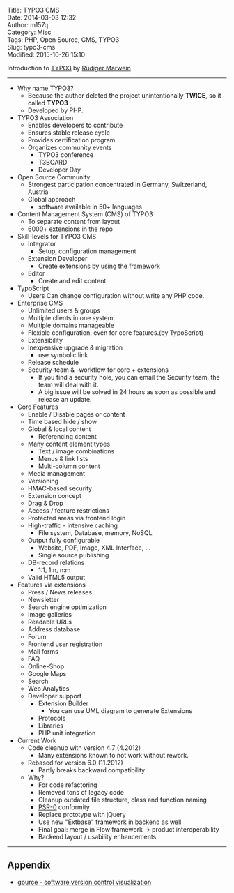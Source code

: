 Title: TYPO3 CMS  
Date: 2014-03-03 12:32  
Author: m157q  
Category: Misc  
Tags: PHP, Open Source, CMS, TYPO3  
Slug: typo3-cms  
Modified: 2015-10-26 15:10  
  
Introduction to [TYPO3](https://typo3.org/) by [Rüdiger Marwein](https://twitter.com/keinerweiss)  
  
---  
  
+ Why name [TYPO3](https://typo3.org/)?  
    + Because the author deleted the project unintentionally **TWICE**, so it called **TYPO3** .  
    + Developed by PHP.  
+ TYPO3 Association  
    + Enables developers to contribute  
    + Ensures stable release cycle  
    + Provides certification program  
    + Organizes community events  
        + TYPO3 conference  
        + T3BOARD  
        + Developer Day  
+ Open Source Community  
    + Strongest participation concentrated in Germany, Switzerland, Austria  
    + Global approach  
        + software available in 50+ languages  
+ Content Management System (CMS) of TYPO3  
    + To separate content from layout  
    + 6000+ extensions in the repo  
+ Skill-levels for TYPO3 CMS  
    + Integrator  
        + Setup, configuration management  
    + Extension Developer  
        + Create extensions by using the framework  
    + Editor  
        + Create and edit content  
+ TypoScript  
    + Users Can change configuration without write any PHP code.  
+ Enterprise CMS  
    + Unlimited users & groups  
    + Multiple clients in one system  
    + Multiple domains manageable  
    + Flexible configuration, even for core features.(by TypoScript)  
    + Extensibility  
    + Inexpensive upgrade & migration  
        + use symbolic link  
    + Release schedule  
    + Security-team & -workflow for core + extensions  
        + If you find a security hole, you can email the Security team, the team will deal with it.  
        + A big issue will be solved in 24 hours as soon as possible and release an update.  
+ Core Features  
    + Enable / Disable pages or content  
    + Time based hide / show  
    + Global & local content  
        + Referencing content  
    + Many content element types  
        + Text / image combinations  
        + Menus & link lists  
        + Multi-column content  
    + Media management  
    + Versioning  
    + HMAC-based security  
    + Extension concept  
    + Drag & Drop  
    + Access / feature restrictions  
    + Protected areas via frontend login  
    + High-traffic - intensive caching  
        + File system, Database, memory, NoSQL  
    + Output fully configurable  
        + Website, PDF, Image, XML Interface, ...  
        + Single source publishing  
    + DB-record relations  
        + 1:1, 1:n, n:m  
    + Valid HTML5 output  
+ Features via extensions  
    + Press / News releases  
    + Newsletter  
    + Search engine optimization  
    + Image galleries  
    + Readable URLs  
    + Address database  
    + Forum  
    + Frontend user registration  
    + Mail forms  
    + FAQ  
    + Online-Shop  
    + Google Maps  
    + Search  
    + Web Analytics  
    + Developer support  
        + Extension Builder  
            + You can use UML diagram to generate Extensions  
        + Protocols  
        + Libraries  
        + PHP unit integration  
+ Current Work  
    + Code cleanup with version 4.7 (4.2012)  
        + Many extensions known to not work without rework.  
    + Rebased for version 6.0 (11.2012)  
        + Partly breaks backward compatibility  
    + Why?  
        + For code refactoring  
        + Removed tons of legacy code  
        + Cleanup outdated file structure, class and function naming  
        + [PSR-0](http://www.sitepoint.com/autoloading-and-the-psr-0-standard/) conformity  
        + Replace prototype with jQuery  
        + Use new "Extbase" framework in backend as well  
        + Final goal: merge in Flow framework -> product interoperability  
        + Backend layout / usability enhancements  
  
---  
  
## Appendix  
  
+ [gource - software version control visualization](https://code.google.com/p/gource/)  
  
  
